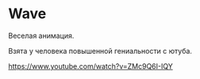 # Wave
Веселая анимация.

Взята у человека повышенной гениальности с ютуба.

https://www.youtube.com/watch?v=ZMc9Q6I-IQY
